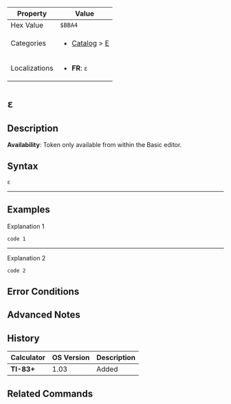 | Property      | Value |
|---------------|-------|
| Hex Value     | `$BBA4`|
| Categories    | <ul><li>[Catalog](../categories/Catalog.md) > [Ε](../categories/Catalog.md#Ε)</li></ul> |
| Localizations | <ul><li><b>FR</b>: `ε`</li></ul> |

# `ε`

## Description



<b>Availability</b>: Token only available from within the Basic editor.

## Syntax
`ε`

<hr>

## Examples

Explanation 1
```ti-basic
code 1
```
---
Explanation 2
```ti-basic
code 2
```

## Error Conditions


## Advanced Notes


## History
| Calculator | OS Version | Description |
|------------|------------|-------------|
| <b>TI-83+</b> | 1.03 | Added

## Related Commands

    